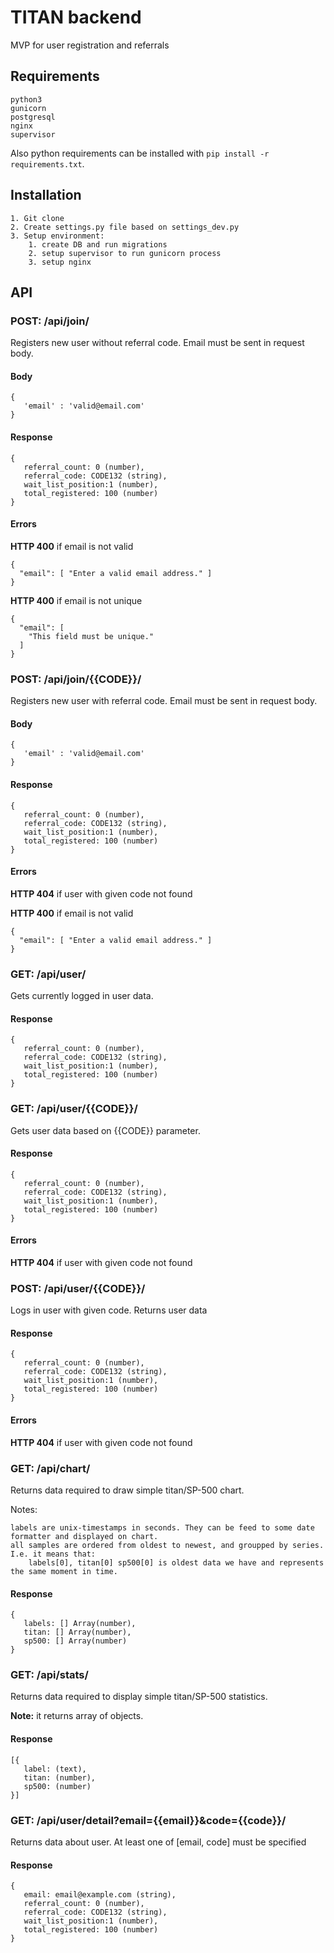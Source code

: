 TITAN backend
=====

MVP for user registration and referrals

Requirements
---

```
python3
gunicorn
postgresql
nginx
supervisor
```
Also python requirements can be installed with `pip install -r requirements.txt`.

Installation
---

    1. Git clone
    2. Create settings.py file based on settings_dev.py
    3. Setup environment:
        1. create DB and run migrations
        2. setup supervisor to run gunicorn process
        3. setup nginx
   
API
---
### POST: /api/join/  

Registers new user without referral code. 
Email must be sent in request body.

#### Body
 ```
 { 
    'email' : 'valid@email.com' 
 }
 ```

#### Response
 ```
 {
    referral_count: 0 (number),
    referral_code: CODE132 (string),
    wait_list_position:1 (number),
    total_registered: 100 (number)
 } 
 ```

#### Errors


**HTTP 400** if email is not valid
```
{
  "email": [ "Enter a valid email address." ]
}
```

**HTTP 400** if email is not unique
```
{
  "email": [
    "This field must be unique."
  ]
}
```
  
### POST: /api/join/{{CODE}}/ 
Registers new user with referral code. 
Email must be sent in request body.

#### Body
 ```
 { 
    'email' : 'valid@email.com' 
 }
 ```
 
 
#### Response
 ```
 {
    referral_count: 0 (number),
    referral_code: CODE132 (string),
    wait_list_position:1 (number),
    total_registered: 100 (number)
 } 
 ```

#### Errors

**HTTP 404** if user with given code not found
    
**HTTP 400** if email is not valid
```
{
  "email": [ "Enter a valid email address." ]
}
```

### GET: /api/user/
Gets currently logged in user data.


#### Response
 ```
 {
    referral_count: 0 (number),
    referral_code: CODE132 (string),
    wait_list_position:1 (number),
    total_registered: 100 (number)
 } 
 ```

### GET: /api/user/{{CODE}}/ 
Gets user data based on {{CODE}} parameter.


#### Response
 ```
 {
    referral_count: 0 (number),
    referral_code: CODE132 (string),
    wait_list_position:1 (number),
    total_registered: 100 (number)
 } 
 ```

#### Errors

**HTTP 404** if user with given code not found
    
    

### POST: /api/user/{{CODE}}/ 
Logs in user with given code. Returns user data


#### Response
 ```
 {
    referral_count: 0 (number),
    referral_code: CODE132 (string),
    wait_list_position:1 (number),
    total_registered: 100 (number)
 } 
 ```

#### Errors    
    
**HTTP 404** if user with given code not found


### GET: /api/chart/
Returns data required to draw simple titan/SP-500 chart.

Notes: 

    labels are unix-timestamps in seconds. They can be feed to some date formatter and displayed on chart.
    all samples are ordered from oldest to newest, and groupped by series.
    I.e. it means that:
        labels[0], titan[0] sp500[0] is oldest data we have and represents the same moment in time.
     
 
#### Response
 ```
 {
    labels: [] Array(number),
    titan: [] Array(number),
    sp500: [] Array(number) 
 } 
 ```
  
### GET: /api/stats/
Returns data required to display simple titan/SP-500 statistics.

**Note:** it returns array of objects.
#### Response
 ```
 [{
    label: (text),
    titan: (number),
    sp500: (number) 
 }] 
 ``` 


### GET: /api/user/detail?email={{email}}&code={{code}}/
Returns data about user. At least one of [email, code] must be specified


#### Response
 ```
 {
    email: email@example.com (string),
    referral_count: 0 (number),
    referral_code: CODE132 (string),
    wait_list_position:1 (number),
    total_registered: 100 (number)
 } 
 ```
